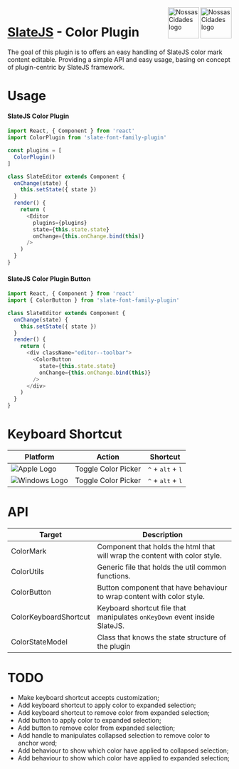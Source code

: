 <img src="https://www.psdmockups.com/wp-content/uploads/2016/07/slatejs-520x292.jpg" alt="Nossas Cidades logo" title="Nossas Cidades" align="right" height="70"/>
<img src="https://avatars2.githubusercontent.com/u/1479357?v=3&s=250" alt="Nossas Cidades logo" title="Nossas Cidades" align="right" height="70"/>

# [SlateJS](https://github.com/ianstormtaylor/slate) - Color Plugin
The goal of this plugin is to offers an easy handling of SlateJS color mark content editable. Providing a simple API and easy usage, basing on concept of plugin-centric by SlateJS framework.

# Usage

#### SlateJS Color Plugin
```js
import React, { Component } from 'react'
import ColorPlugin from 'slate-font-family-plugin'

const plugins = [
  ColorPlugin()
]

class SlateEditor extends Component {
  onChange(state) {
    this.setState({ state })
  }
  render() {
    return (
      <Editor
        plugins={plugins}
        state={this.state.state}
        onChange={this.onChange.bind(this)}
      />
    )
  }
}
```

#### SlateJS Color Plugin Button
```js
import React, { Component } from 'react'
import { ColorButton } from 'slate-font-family-plugin'

class SlateEditor extends Component {
  onChange(state) {
    this.setState({ state })
  }
  render() {
    return (
      <div className="editor--toolbar">
        <ColorButton
          state={this.state.state}
          onChange={this.onChange.bind(this)}
        />
      </div>
    )
  }
}
```

# Keyboard Shortcut

| Platform                 | Action              | Shortcut                                     |
|--------------------------|---------------------|----------------------------------------------|
| ![Apple Logo][apple]     | Toggle Color Picker | <kbd>^</kbd> + <kbd>alt</kbd> + <kbd>l</kbd> |
| ![Windows Logo][windows] | Toggle Color Picker | <kbd>^</kbd> + <kbd>alt</kbd> + <kbd>l</kbd> |

# API

| Target                | Description                                                                |
|-----------------------|----------------------------------------------------------------------------|
| ColorMark             | Component that holds the html that will wrap the content with color style. |
| ColorUtils            | Generic file that holds the util common functions.                         |
| ColorButton           | Button component that have behaviour to wrap content with color style.     |
| ColorKeyboardShortcut | Keyboard shortcut file that manipulates `onKeyDown` event inside SlateJS.  |
| ColorStateModel       | Class that knows the state structure of the plugin                         |

# TODO

- Make keyboard shortcut accepts customization;
- Add keyboard shortcut to apply color to expanded selection;
- Add keyboard shortcut to remove color from expanded selection;
- Add button to apply color to expanded selection;
- Add button to remove color from expanded selection;
- Add handle to manipulates collapsed selection to remove color to anchor word;
- Add behaviour to show which color have applied to collapsed selection;
- Add behaviour to show which color have applied to expanded selection;

[apple]: https://cdn2.iconfinder.com/data/icons/designer-skills/128/apple-ios-system-platform-os-mac-linux-48.png
[windows]: https://cdn2.iconfinder.com/data/icons/designer-skills/128/windows-48.png
